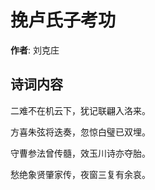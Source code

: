 # 挽卢氏子考功

**作者**: 刘克庄

## 诗词内容

二难不在机云下，犹记联翩入洛来。

方喜朱弦将迭奏，忽惊白璧已双埋。

守曹参法曾传髓，效玉川诗亦夺胎。

愁绝象贤肇家传，夜窗三复有余哀。

